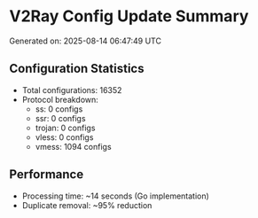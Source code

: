 # V2Ray Config Update Summary
Generated on: 2025-08-14 06:47:49 UTC

## Configuration Statistics
- Total configurations: 16352
- Protocol breakdown:
  - ss: 0 configs
  - ssr: 0 configs
  - trojan: 0 configs
  - vless: 0 configs
  - vmess: 1094 configs

## Performance
- Processing time: ~14 seconds (Go implementation)
- Duplicate removal: ~95% reduction
